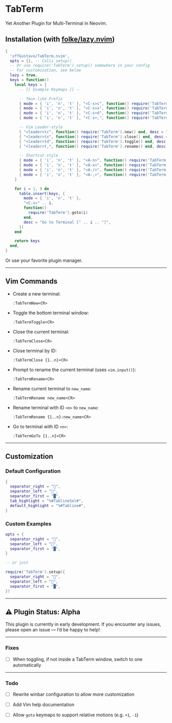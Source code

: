 # TabTerm

Yet Another Plugin for Multi-Terminal in Neovim.

## Installation (with [folke/lazy.nvim](https://github.com/folke/lazy.nvim))

```lua
{
  'offGustavo/TabTerm.nvim',
  opts = {}, -- Calls setup()
  -- Or use require('TabTerm').setup() somewhere in your config
  -- For customization, see below
  lazy = true,
  keys = function()
    local keys = {
      -- [[ Example Keymaps ]] --

      -- Tmux-like Prefix
      { mode = { 'i', 'n', 't' }, "<C-s>c", function() require('TabTerm').new() end, desc = "Create Terminal" },
      { mode = { 'i', 'n', 't' }, "<C-s>x", function() require('TabTerm').close() end, desc = "Close Terminal" },
      { mode = { 'i', 'n', 't' }, "<C-s>d", function() require('TabTerm').toggle() end, desc = "Toggle Terminal" },
      { mode = { 'i', 'n', 't' }, "<C-s>,", function() require('TabTerm').rename() end, desc = "Rename Terminal" },

      -- Vim Leader-style
      { "<leader>tc", function() require('TabTerm').new() end, desc = "Create Terminal" },
      { "<leader>tx", function() require('TabTerm').close() end, desc = "Close Terminal" },
      { "<leader>td", function() require('TabTerm').toggle() end, desc = "Toggle Terminal" },
      { "<leader>t,", function() require('TabTerm').rename() end, desc = "Rename Terminal" },

      -- Shortcut-style
      { mode = { 'i', 'n', 't' }, "<A-n>", function() require('TabTerm').new() end, desc = "Create Terminal" },
      { mode = { 'i', 'n', 't' }, "<A-x>", function() require('TabTerm').close() end, desc = "Close Terminal" },
      { mode = { 'i', 'n', 't' }, "<A-/>", function() require('TabTerm').toggle() end, desc = "Toggle Terminal" },
      { mode = { 'i', 'n', 't' }, "<A-,>", function() require('TabTerm').rename() end, desc = "Rename Terminal" },
    }

    for i = 1, 9 do
      table.insert(keys, {
        mode = { 'i', 'n', 't' },
        "<C-s>" .. i,
        function()
          require('TabTerm').goto(i)
        end,
        desc = "Go to Terminal [" .. i .. "]",
      })
    end

    return keys
  end,
}
````

Or use your favorite plugin manager.

---

## Vim Commands

* Create a new terminal:

  ```
  :TabTermNew<CR>
  ```

* Toggle the bottom terminal window:

  ```
  :TabTermToggle<CR>
  ```

* Close the current terminal:

  ```
  :TabTermClose<CR>
  ```

* Close terminal by ID:

  ```
  :TabTermClose {1..n}<CR>
  ```

* Prompt to rename the current terminal (uses `vim.input()`):

  ```
  :TabTermRename<CR>
  ```

* Rename current terminal to `new_name`:

  ```
  :TabTermRename new_name<CR>
  ```

* Rename terminal with ID `<n>` to `new_name`:

  ```
  :TabTermRename {1..n}:new_name<CR>
  ```

* Go to terminal with ID `<n>`:

  ```
  :TabTermGoTo {1..n}<CR>
  ```

---

## Customization

### Default Configuration

```lua
{
  separator_right = "",
  separator_left = "",
  separator_first = "█",
  tab_highlight = "%#TablineSel#",
  default_highlight = "%#Tabline#",
}
```

### Custom Examples

```lua
opts = {
  separator_right = "",
  separator_left = "",
  separator_first = "█",
}

-- or just 

require('TabTerm').setup({
  separator_right = "",
  separator_left = "",
  separator_first = "█",
})
```

---

## ⚠️ Plugin Status: Alpha

This plugin is currently in early development.
If you encounter any issues, please open an issue — I’d be happy to help!

---

### Fixes

* [ ] When toggling, if not inside a TabTerm window, switch to one automatically

---

### Todo

* [ ] Rewrite winbar configuration to allow more customization
* [ ] Add Vim help documentation
* [ ] Allow `goto` keymaps to support relative motions (e.g. `+1`, `-1`)


